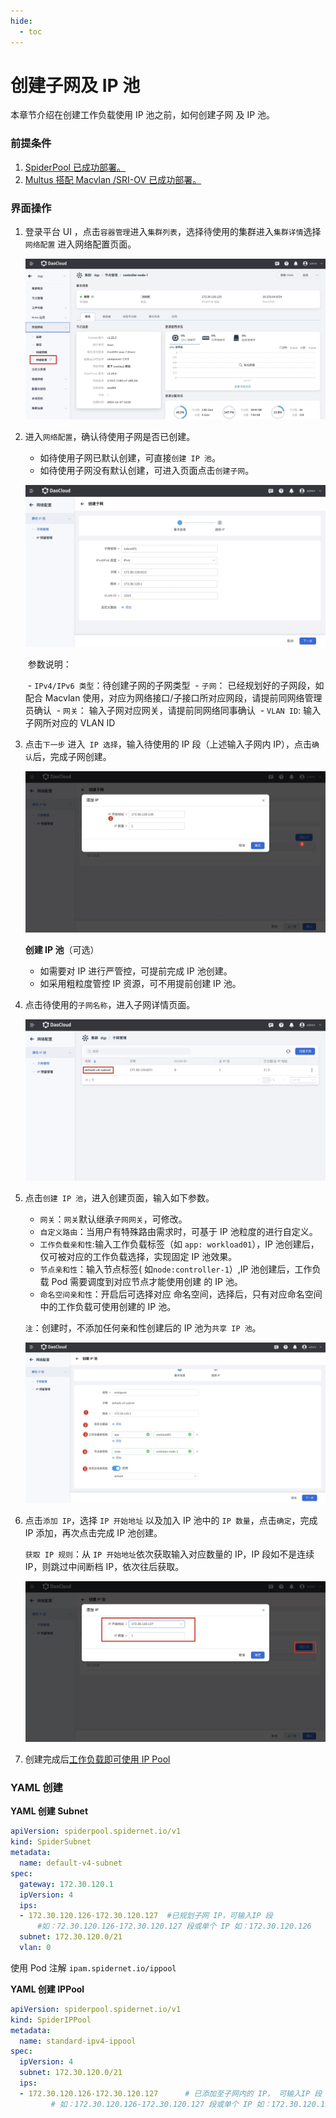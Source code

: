 ```yaml
---
hide:
  - toc
---
```


# 创建子网及 IP 池

本章节介绍在创建工作负载使用 IP 池之前，如何创建子网 及 IP 池。

### 前提条件

1. [SpiderPool 已成功部署。](../../modules/spiderpool/install.md)
2. [Multus 搭配 Macvlan /SRI-OV 已成功部署。](../../modules/multus-underlay/install.md)

### 界面操作

1. 登录平台 UI ，点击`容器管理`进入`集群列表`，选择待使用的集群进入`集群详情`选择`网络配置` 进入网络配置页面。

   ![networkconfig01](../../images/networkconfig01.jpg)

2. 进入`网络配置`，确认待使用子网是否已创建。

      - 如待使用子网已默认创建，可直接`创建 IP 池`。
      - 如待使用子网没有默认创建，可进入页面点击`创建子网`。

      ![创建子网](../../images/subnetcreate.jpg)

   ​      参数说明：

   ​     - `IPv4/IPv6 类型`：待创建子网的子网类型
   ​     - `子网`： 已经规划好的子网段，如配合 Macvlan 使用，对应为网络接口/子接口所对应网段，请提前同网络管理员确认
   ​     - `网关`： 输入子网对应网关，请提前同网络同事确认
   ​     - `VLAN ID`: 输入子网所对应的 VLAN ID

3. 点击`下一步` 进入` IP 选择`，输入待使用的 IP 段（上述输入子网内 IP），点击`确认`后，完成子网创建。

    ![完成子网创建](../../images/subnetcreate02.jpg)

    **创建 IP 池**（可选）

    - 如需要对 IP 进行严管控，可提前完成 IP 池创建。
    - 如采用粗粒度管控  IP 资源，可不用提前创建 IP 池。

4. 点击待使用的`子网名称`，进入子网详情页面。

    ![子网详情](../../images/subnetlist.jpg)

5. 点击`创建 IP 池`，进入创建页面，输入如下参数。

    - `网关`：`网关`默认继承`子网网关`，可修改。
    - `自定义路由`：当用户有特殊路由需求时，可基于 IP 池粒度的进行自定义。
    - `工作负载亲和性`:输入工作负载标签（如 `app: workload01`），IP 池创建后，仅可被对应的工作负载选择，实现固定 IP 池效果。
    - `节点亲和性`：输入节点标签( 如`node:controller-1`）,IP 池创建后，工作负载 Pod 需要调度到对应节点才能使用创建 的 IP 池。
    - `命名空间亲和性`：开启后可选择对应 命名空间，选择后，只有对应命名空间中的工作负载可使用创建的 IP 池。

    `注`：创建时，不添加任何亲和性创建后的 IP 池为`共享 IP 池`。

    ![共享 IP 池](../../images/createippool01.jpg)

6. 点击`添加 IP`，选择 `IP 开始地址` 以及加入 IP 池中的 `IP 数量`，点击`确定`，完成 IP 添加，再次点击完成 IP 池创建。

    `获取 IP 规则`：从 `IP 开始地址`依次获取输入对应数量的 IP，IP 段如不是连续 IP，则跳过中间断档 IP，依次往后获取。

    ![添加 IP](../../images/createippool02.jpg)

7. 创建完成后[工作负载即可使用 IP Pool](../../modules/spiderpool/usage.md)

### YAML 创建

**YAML 创建 Subnet**

```yaml
apiVersion: spiderpool.spidernet.io/v1
kind: SpiderSubnet
metadata:
  name: default-v4-subnet
spec:
  gateway: 172.30.120.1
  ipVersion: 4
  ips:
  - 172.30.120.126-172.30.120.127  #已规划子网 IP，可输入IP 段
      #如：72.30.120.126-172.30.120.127 段或单个 IP 如：172.30.120.126
  subnet: 172.30.120.0/21
  vlan: 0
```

使用 Pod 注解 `ipam.spidernet.io/ippool`

**YAML 创建 IPPool**

```yaml
apiVersion: spiderpool.spidernet.io/v1
kind: SpiderIPPool
metadata:
  name: standard-ipv4-ippool
spec:
  ipVersion: 4
  subnet: 172.30.120.0/21
  ips:
  - 172.30.120.126-172.30.120.127      # 已添加至子网内的 IP， 可输入IP 段
         # 如：172.30.120.126-172.30.120.127 段或单个 IP 如：172.30.120.126
```
